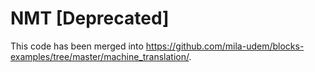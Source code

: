 # NMT [Deprecated]

This code has been merged into https://github.com/mila-udem/blocks-examples/tree/master/machine_translation/.
